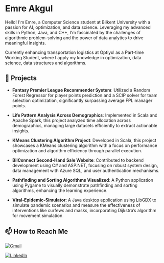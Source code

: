 # Emre Akgul

Hello! I'm Emre, a Computer Science student at Bilkent University with a passion for AI, optimization, and data science. Leveraging my advanced skills in Python, Java, and C++, I'm fascinated by the challenges of algorithmic problem-solving and the power of data analytics to drive meaningful insights.

Currently enhancing transportation logistics at Optiyol as a Part-time Working Student, where I apply my knowledge in optimization, data science, data structures and algorithms.

## 🚀 Projects

- **Fantasy Premier League Recommender System**: Utilized a Random Forest Regressor for player points prediction and a SCIP solver for team selection optimization, significantly surpassing average FPL manager points.

- **Life Pattern Analysis Across Demographics**: Implemented in Scala and Apache Spark, this project analyzed time allocation across demographics, managing large datasets efficiently to extract actionable insights.

- **KMeans Clustering Algorithm Project**: Developed in Scala, this project showcases a KMeans clustering algorithm with a focus on performance optimization and algorithm efficiency through parallel execution.

- **BilConnect Second-Hand Sale Website**: Contributed to backend development using C# and ASP.NET, focusing on robust system design, data management with Azure SQL, and user authentication mechanisms.

- **Pathfinding and Sorting Algorithms Visualized**: A Python application using Pygame to visually demonstrate pathfinding and sorting algorithms, enhancing the learning experience.

- **Viral-Epidemic-Simulator**: A Java desktop application using LibGDX to simulate pandemic scenarios and measure the effectiveness of interventions like curfews and masks, incorporating Dijkstra’s algorithm for movement simulation.

## 📫 How to Reach Me
[![Gmail](https://img.shields.io/badge/-Gmail-D14836?style=flat-square&logo=Gmail&logoColor=white)](mailto:yourEmail@gmail.com)

[![LinkedIn](https://img.shields.io/badge/-LinkedIn-0077B5?style=flat-square&logo=linkedin&logoColor=white)](https://linkedin.com/in/akgulemre)

